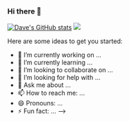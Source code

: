 ### Hi there 👋

[![Dave's GitHub stats](https://github-readme-stats.vercel.app/api?username=dave-forbes)](https://github.com/dave-forbes/github-readme-stats)
<img src="https://github-readme-stats.vercel.app/api/top-langs/?username=dave-forbes"/>


Here are some ideas to get you started:

- 🔭 I’m currently working on ...
- 🌱 I’m currently learning ...
- 👯 I’m looking to collaborate on ...
- 🤔 I’m looking for help with ...
- 💬 Ask me about ...
- 📫 How to reach me: ...
- 😄 Pronouns: ...
- ⚡ Fun fact: ...
-->
